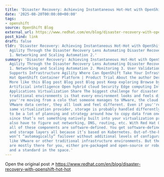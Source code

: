 ```yaml
---
title: 'Disaster Recovery: Achieving Instantaneous Hot-Hot with OpenShift'
date: '2025-08-20T00:00:00+00:00'
tags:
- openshift
source: OpenShift Blog
external_url: https://www.redhat.com/en/blog/disaster-recovery-with-openshift-hot-hot
post_kind: link
draft: false
tldr: 'Disaster Recovery: Achieving Instantaneous Hot-Hot with OpenShift Infrastructure
  Agility Through the Disaster Recovery Lens Automating Disaster Recovery with OpenShift
  1. Networking and Scaling Automation 2.'
summary: 'Disaster Recovery: Achieving Instantaneous Hot-Hot with OpenShift Infrastructure
  Agility Through the Disaster Recovery Lens Automating Disaster Recovery with OpenShift
  1. Networking and Scaling Automation 2. Monitoring 3. User Validation Tooling That
  Supports Infrastructure Agility Where Can OpenShift Take Your Infrastructure? Red
  Hat OpenShift Container Platform | Product Trial About the author Derrick Sutherland
  More like this Blog post Blog post Blog post Keep exploring Browse by channel Automation
  Artificial intelligence Open hybrid cloud Security Edge computing Infrastructure
  Applications Virtualization Share The biggest challenge for disaster recovery in
  traditional environments is that every environment looks and feels different. If
  you''re moving from a colo that someone manages to VMware, the cloud, or a different
  VMware data center, they all look and feel different. Even if you''re using the
  same virtualization provider, storage is probably handled differently. There has
  to be a lot of planning and strategy around how to copy data from one area to another
  since that’s not something natively built into your virtualization provider. You
  also have to figure out networking, DNS, routing, etc. With Red Hat OpenShift ,
  all of these components are software-defined. You get software-defined DNS, networking,
  and storage layers all because it’s based on Kubernetes. Out-of-the-box OpenShift
  won’t “automagically” failover without additional levels of configuration, much
  like VMware or other traditional infrastructure environments. But the tools required
  are mostly there for you, either pre-packaged and open-source or robustly tested
  and a standard in the space.'
---
```

Open the original post ↗ https://www.redhat.com/en/blog/disaster-recovery-with-openshift-hot-hot
